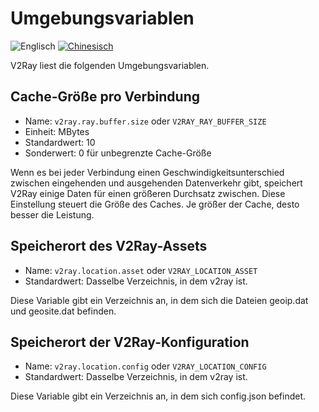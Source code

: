 # Umgebungsvariablen

![Englisch](../resources/englishc.svg) [![Chinesisch](../resources/chinese.svg)](https://www.v2ray.com/chapter_02/env.html)

V2Ray liest die folgenden Umgebungsvariablen.

## Cache-Größe pro Verbindung

* Name: `v2ray.ray.buffer.size` oder `V2RAY_RAY_BUFFER_SIZE`
* Einheit: MBytes
* Standardwert: 10
* Sonderwert: 0 für unbegrenzte Cache-Größe

Wenn es bei jeder Verbindung einen Geschwindigkeitsunterschied zwischen eingehenden und ausgehenden Datenverkehr gibt, speichert V2Ray einige Daten für einen größeren Durchsatz zwischen. Diese Einstellung steuert die Größe des Caches. Je größer der Cache, desto besser die Leistung.

## Speicherort des V2Ray-Assets

* Name: `v2ray.location.asset` oder `V2RAY_LOCATION_ASSET`
* Standardwert: Dasselbe Verzeichnis, in dem v2ray ist.

Diese Variable gibt ein Verzeichnis an, in dem sich die Dateien geoip.dat und geosite.dat befinden.

## Speicherort der V2Ray-Konfiguration

* Name: `v2ray.location.config` oder `V2RAY_LOCATION_CONFIG`
* Standardwert: Dasselbe Verzeichnis, in dem v2ray ist.

Diese Variable gibt ein Verzeichnis an, in dem sich config.json befindet.